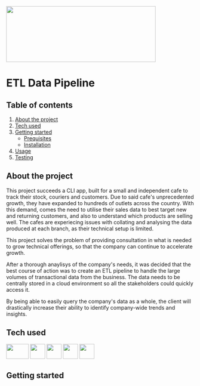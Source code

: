 <html>
   <body>
      <img src="https://www.grazitti.com/wp-content/uploads/2019/08/ETL_Bannera.gif"
        width="400" 
        height="150" >
   </body>
</html>

# ETL Data Pipeline

## Table of contents
1. [About the project](https://github.com/YuliaTom/Cafe-network-ETL-pipeline/edit/main/README.md#about-the-project-)
2. [Tech used](https://github.com/YuliaTom/Cafe-network-ETL-pipeline/edit/main/README.md#tech-used)
3. [Getting started](#getting-starteda-namegetting-starteda)
   * [Prequisites](#prequisitesa-nameprequisitesa)
   * [Installation](#installation-a-nameinstallationa)
4. [Usage](#usagea-nameusagea)
5. [Testing](#testsa-nametestsa)

## About the project <a name="About the project"></a>

This project succeeds a CLI app, built for a small and independent cafe to track their stock, couriers and customers.
Due to said cafe's unprecedented growth, they have expanded to hundreds of outlets across the country. 
With this demand, comes the need to utilise their sales data to best target new and returning customers, and also to understand which products are selling well.
The cafes are experiecing issues with collating and analysing the data produced at each branch, as their technical setup is limited.

This project solves the problem of providing consultation in what is needed to grow technical offerings, so that the company can continue to accelerate growth.

After a thorough anaylisys of the company's needs, it was decided that the best course of action was to create an ETL pipeline to handle the large volumes of transactional data from the business. The data needs to be centrally stored in a cloud environment so all the stakeholders could quickly access it. 

By being able to easily query the company's data as a whole, the client will drastically increase their ability to identify company-wide trends and insights.

## Tech used

<img src="https://cloudastronautblog.files.wordpress.com/2017/10/aws_logo_smile_1200x630.png"
    width="60"
    height="40"> <img src="https://encrypted-tbn0.gstatic.com/images?q=tbn:ANd9GcQ89NlVK9G8MUgOHgAGwXayi6Ev-vWq9ZHtRQ&usqp=CAU"
   width="40"
    height="40"> <img src="https://w7.pngwing.com/pngs/167/148/png-transparent-microsoft-azure-sql-database-microsoft-sql-server-database-blue-text-logo-thumbnail.png"
   width="40"
    height="40"> <img src="https://github.githubassets.com/images/modules/logos_page/GitHub-Mark.png"
   width="40"
    height="40"> <img src="https://docs.checkmk.com/latest/images/grafana_logo.png"
   width="40"
    height="40">
    
## Getting started



